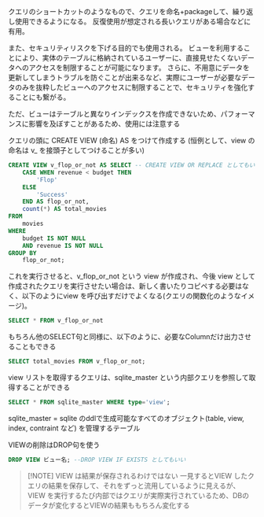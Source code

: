 
クエリのショートカットのようなもので、クエリを命名+packageして、繰り返し使用できるようになる。
反復使用が想定される長いクエリがある場合などに有用。

また、セキュリティリスクを下げる目的でも使用される。
ビューを利用することにより、実体のテーブルに格納されているユーザーに、直接見せたくないデータへのアクセスを制限することが可能になります。
さらに、不用意にデータを更新してしまうトラブルを防ぐことが出来るなど、実際にユーザーが必要なデータのみを抜粋したビューへのアクセスに制限することで、セキュリティを強化することにも繋がる。

ただ、ビューはテーブルと異なりインデックスを作成できないため、パフォーマンスに影響を及ぼすことがあるため、使用には注意する


クエリの頭に CREATE VIEW (命名) AS をつけて作成する
(恒例として、view の命名は v_ を接頭子としてつけることが多い)
```sql
CREATE VIEW v_flop_or_not AS SELECT -- CREATE VIEW OR REPLACE としてもいい
	CASE WHEN revenue < budget THEN
		'Flop'
	ELSE
		'Success'
	END AS flop_or_not,
	count(*) AS total_movies
FROM
	movies
WHERE
	budget IS NOT NULL
	AND revenue IS NOT NULL
GROUP BY
	flop_or_not;
```

これを実行させると、v_flop_or_not という view が作成され、今後 view として作成されたクエリを実行させたい場合は、新しく書いたりコピペする必要はなく、以下のようにview を呼び出すだけでよくなる(クエリの関数化のようなイメージ)。

```SQL
SELECT * FROM v_flop_or_not
```

もちろん他のSELECT句と同様に、以下のように、必要なColumnだけ出力させることもできる
```sql
SELECT total_movies FROM v_flop_or_not;
```

view リストを取得するクエリは、sqlite_master という内部クエリを参照して取得することができる
```sql
SELECT * FROM sqlite_master WHERE type='view';
```

sqlite_master  = sqlite のddlで生成可能なすべてのオブジェクト(table, view, index, contraint など) を管理するテーブル

VIEWの削除はDROP句を使う
```sql
DROP VIEW ビュー名; --DROP VIEW IF EXISTS としてもいい
```


> [!NOTE] VIEW は結果が保存されるわけではない
> 一見するとVIEW したクエリの結果を保存して、それをずっと流用しているように見えるが、VIEW を実行するたび内部ではクエリが実際実行されているため、DBのデータが変化するとVIEWの結果ももちろん変化する
